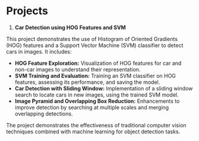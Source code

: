 # Projects

1. **Car Detection using HOG Features and SVM**

This project demonstrates the use of Histogram of Oriented Gradients (HOG) features and a Support Vector Machine (SVM) classifier to detect cars in images. It includes:

* **HOG Feature Exploration:**  Visualization of HOG features for car and non-car images to understand their representation.
* **SVM Training and Evaluation:** Training an SVM classifier on HOG features, assessing its performance, and saving the model.
* **Car Detection with Sliding Window:**  Implementation of a sliding window search to locate cars in new images, using the trained SVM model.
* **Image Pyramid and Overlapping Box Reduction:**  Enhancements to improve detection by searching at multiple scales and merging overlapping detections.

The project demonstrates the effectiveness of traditional computer vision techniques combined with machine learning for object detection tasks.
